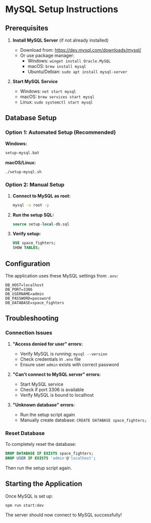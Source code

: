 # MySQL Setup Instructions

## Prerequisites

1. **Install MySQL Server** (if not already installed)
   - Download from: https://dev.mysql.com/downloads/mysql/
   - Or use package manager:
     - Windows: `winget install Oracle.MySQL`
     - macOS: `brew install mysql`
     - Ubuntu/Debian: `sudo apt install mysql-server`

2. **Start MySQL Service**
   - Windows: `net start mysql`
   - macOS: `brew services start mysql`
   - Linux: `sudo systemctl start mysql`

## Database Setup

### Option 1: Automated Setup (Recommended)

**Windows:**

```bash
setup-mysql.bat
```

**macOS/Linux:**

```bash
./setup-mysql.sh
```

### Option 2: Manual Setup

1. **Connect to MySQL as root:**

   ```bash
   mysql -u root -p
   ```

2. **Run the setup SQL:**

   ```sql
   source setup-local-db.sql
   ```

3. **Verify setup:**
   ```sql
   USE space_fighters;
   SHOW TABLES;
   ```

## Configuration

The application uses these MySQL settings from `.env`:

```properties
DB_HOST=localhost
DB_PORT=3306
DB_USERNAME=admin
DB_PASSWORD=password
DB_DATABASE=space_fighters
```

## Troubleshooting

### Connection Issues

1. **"Access denied for user" errors:**
   - Verify MySQL is running: `mysql --version`
   - Check credentials in `.env` file
   - Ensure user `admin` exists with correct password

2. **"Can't connect to MySQL server" errors:**
   - Start MySQL service
   - Check if port 3306 is available
   - Verify MySQL is bound to localhost

3. **"Unknown database" errors:**
   - Run the setup script again
   - Manually create database: `CREATE DATABASE space_fighters;`

### Reset Database

To completely reset the database:

```sql
DROP DATABASE IF EXISTS space_fighters;
DROP USER IF EXISTS 'admin'@'localhost';
```

Then run the setup script again.

## Starting the Application

Once MySQL is set up:

```bash
npm run start:dev
```

The server should now connect to MySQL successfully!
